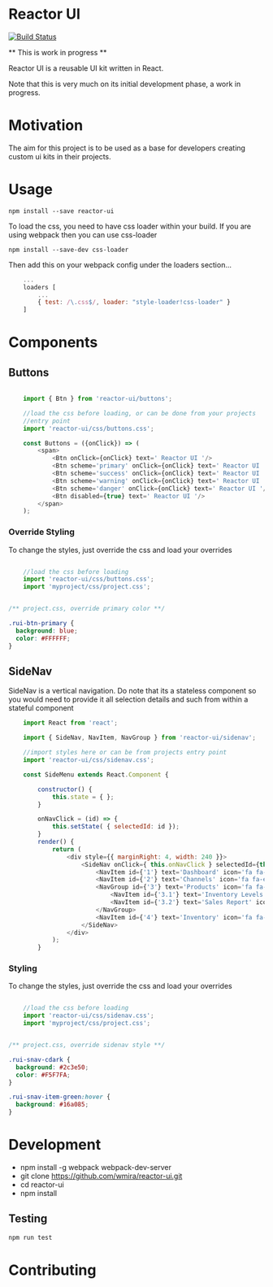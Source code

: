 Reactor UI
=========

[![Build Status](https://travis-ci.org/wmira/reactor-ui.svg?branch=master)](https://travis-ci.org/wmira/reactor-ui)


** This is work in progress **

Reactor UI is a reusable UI kit written in React.

Note that this is very much on its initial development phase, a work in progress.

# Motivation

The aim for this project is to be used as a base for developers creating custom ui kits in their
projects.

# Usage

`npm install --save reactor-ui`

To load the css, you need to have css loader within your build. If you are using webpack then 
you can use css-loader

`npm install --save-dev css-loader` 

Then add this on your webpack config under the loaders section...

```javascript
    ...
    loaders [
        ...
        { test: /\.css$/, loader: "style-loader!css-loader" }
    ]
```

# Components

## Buttons

```javascript
    
    import { Btn } from 'reactor-ui/buttons';

    //load the css before loading, or can be done from your projects
    //entry point
    import 'reactor-ui/css/buttons.css';

    const Buttons = ({onClick}) => (
        <span>
            <Btn onClick={onClick} text=' Reactor UI '/>
            <Btn scheme='primary' onClick={onClick} text=' Reactor UI '/>
            <Btn scheme='success' onClick={onClick} text=' Reactor UI '/>
            <Btn scheme='warning' onClick={onClick} text=' Reactor UI '/>
            <Btn scheme='danger' onClick={onClick} text=' Reactor UI '/>
            <Btn disabled={true} text=' Reactor UI '/>
        </span>
    );
```

### Override Styling

To change the styles, just override the css and load your overrides

```javascript

    //load the css before loading
    import 'reactor-ui/css/buttons.css';
    import 'myproject/css/project.css';

```

```css

/** project.css, override primary color **/

.rui-btn-primary {
  background: blue;
  color: #FFFFFF;
}

```


## SideNav

SideNav is a vertical navigation. Do note that its a stateless component so you would 
need to provide it all selection details and such from within a stateful component

```javascript
    import React from 'react';

    import { SideNav, NavItem, NavGroup } from 'reactor-ui/sidenav';

    //import styles here or can be from projects entry point
    import 'reactor-ui/css/sidenav.css';

    const SideMenu extends React.Component {

        constructor() {
            this.state = { };
        }

        onNavClick = (id) => {
            this.setState( { selectedId: id });
        }
        render() {
            return (
                <div style={{ marginRight: 4, width: 240 }}>
                    <SideNav onClick={ this.onNavClick } selectedId={this.selectedId}>
                        <NavItem id={'1'} text='Dashboard' icon='fa fa-dashboard'/>,
                        <NavItem id={'2'} text='Channels' icon='fa fa-exchange'/>,
                        <NavGroup id={'3'} text='Products' icon='fa fa-cube'>
                            <NavItem id={'3.1'} text='Inventory Levels' icon='fa fa-bar-chart'/>
                            <NavItem id={'3.2'} text='Sales Report' icon='fa fa-dollar'/>
                        </NavGroup>                        
                        <NavItem id={'4'} text='Inventory' icon='fa fa-cubes'/>
                    </SideNav>  
                </div>
            );                 
        }    
```

### Styling

To change the styles, just override the css and load your overrides

```javascript

    //load the css before loading
    import 'reactor-ui/css/sidenav.css';
    import 'myproject/css/project.css';

```

```css

/** project.css, override sidenav style **/

.rui-snav-cdark {
  background: #2c3e50;
  color: #F5F7FA;
}

.rui-snav-item-green:hover {
  background: #16a085;
}

```

# Development

   * npm install -g webpack webpack-dev-server
   * git clone https://github.com/wmira/reactor-ui.git
   * cd reactor-ui
   * npm install   

## Testing

   ```javascript
   npm run test
   ```
# Contributing
